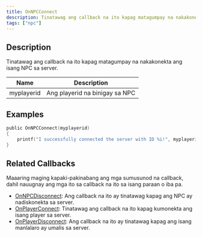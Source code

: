 ```yaml
---
title: OnNPCConnect
description: Tinatawag ang callback na ito kapag matagumpay na nakakonekta ang isang NPC sa server.
tags: ["npc"]
---
```


<VersionWarn name='callback' version='SA-MP 0.3a' />

## Description

Tinatawag ang callback na ito kapag matagumpay na nakakonekta ang isang NPC sa server.

| Name         | Description                                        |
| ------------ | -------------------------------------------------- |
| myplayerid   | Ang playerid na binigay sa NPC                     |

## Examples

```c
public OnNPCConnect(myplayerid)
{
    printf("I successfully connected the server with ID %i!", myplayerid);
}
```

## Related Callbacks

Maaaring maging kapaki-pakinabang ang mga sumusunod na callback, dahil nauugnay ang mga ito sa callback na ito sa isang paraan o iba pa.

- [OnNPCDisconnect](OnNPCDisconnect): Ang callback na ito ay tinatawag kapag ang NPC ay nadiskonekta sa server.
- [OnPlayerConnect](OnPlayerConnect): Tinatawag ang callback na ito kapag kumonekta ang isang player sa server.
- [OnPlayerDisconnect](OnPlayerDisconnect): Ang callback na ito ay tinatawag kapag ang isang manlalaro ay umalis sa server.